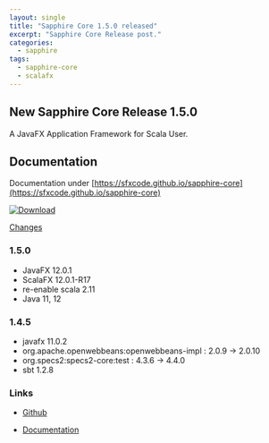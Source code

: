 ```yaml
---
layout: single
title: "Sapphire Core 1.5.0 released"
excerpt: "Sapphire Core Release post."
categories: 
  - sapphire
tags: 
  - sapphire-core
  - scalafx
---
```


## New Sapphire Core Release 1.5.0

A JavaFX Application Framework for Scala User.

## Documentation

Documentation under [https://sfxcode.github.io/sapphire-core](https://sfxcode.github.io/sapphire-core)


[ ![Download](https://api.bintray.com/packages/sfxcode/maven/sapphire-core/images/download.svg) ](https://bintray.com/sfxcode/maven/sapphire-core/_latestVersion)

[Changes](http://sfxcode.github.io/sapphire-core/changes.html)

### 1.5.0
* JavaFX 12.0.1
* ScalaFX 12.0.1-R17
* re-enable scala 2.11
* Java 11, 12

### 1.4.5
* javafx 11.0.2
* org.apache.openwebbeans:openwebbeans-impl : 2.0.9 -> 2.0.10
* org.specs2:specs2-core:test               : 4.3.6 -> 4.4.0
* sbt 1.2.8


### Links

* [Github](https://github.com/sfxcode/sapphire-core)

* [Documentation](http://sfxcode.github.io/sapphire-core)

